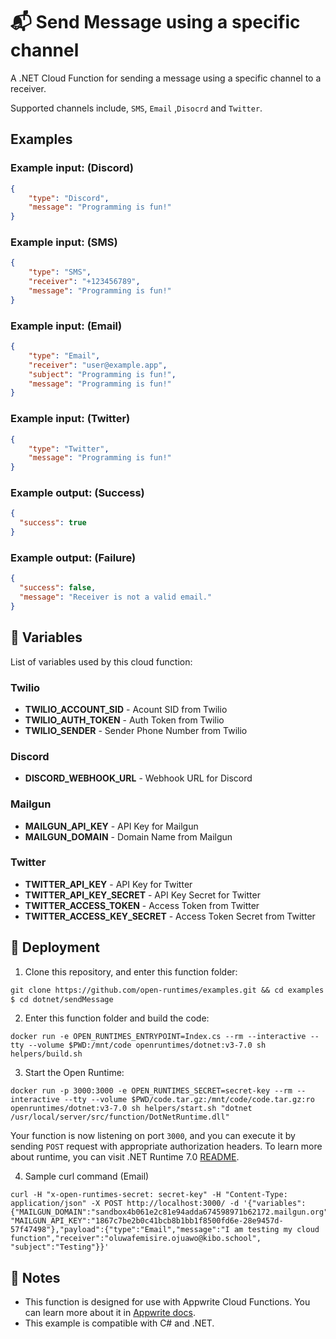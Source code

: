 # 📬 Send Message using a specific channel

A .NET Cloud Function for sending a message using a specific channel to a receiver.

Supported channels include, `SMS`, `Email` ,`Disocrd` and `Twitter`.

## Examples

### Example input: (Discord)

```json
{
    "type": "Discord",
    "message": "Programming is fun!"
}
```

### Example input: (SMS)

```json
{
    "type": "SMS",
    "receiver": "+123456789",
    "message": "Programming is fun!"
}
```

### Example input: (Email)

```json
{
    "type": "Email",
    "receiver": "user@example.app",
    "subject": "Programming is fun!",
    "message": "Programming is fun!"
}
```

### Example input: (Twitter)

```json
{
    "type": "Twitter",
    "message": "Programming is fun!"
}
```

### Example output: (Success)

```json
{
  "success": true
}
```

### Example output: (Failure)

```json
{
  "success": false,
  "message": "Receiver is not a valid email."
}
```

## 📝 Variables

List of variables used by this cloud function:

### Twilio

- **TWILIO_ACCOUNT_SID** - Acount SID from Twilio
- **TWILIO_AUTH_TOKEN** - Auth Token from Twilio
- **TWILIO_SENDER** - Sender Phone Number from Twilio

### Discord

- **DISCORD_WEBHOOK_URL** - Webhook URL for Discord

### Mailgun

- **MAILGUN_API_KEY** - API Key for Mailgun
- **MAILGUN_DOMAIN** - Domain Name from Mailgun

### Twitter

- **TWITTER_API_KEY** - API Key for Twitter
- **TWITTER_API_KEY_SECRET** - API Key Secret for Twitter
- **TWITTER_ACCESS_TOKEN** - Access Token from Twitter
- **TWITTER_ACCESS_KEY_SECRET** - Access Token Secret from Twitter

## 🚀 Deployment

<!-- To do:
1. Update the deployment section  -->

1. Clone this repository, and enter this function folder:

```markdown
git clone https://github.com/open-runtimes/examples.git && cd examples
$ cd dotnet/sendMessage
```

2. Enter this function folder and build the code:

```
docker run -e OPEN_RUNTIMES_ENTRYPOINT=Index.cs --rm --interactive --tty --volume $PWD:/mnt/code openruntimes/dotnet:v3-7.0 sh helpers/build.sh

```

3. Start the Open Runtime:

```
docker run -p 3000:3000 -e OPEN_RUNTIMES_SECRET=secret-key --rm --interactive --tty --volume $PWD/code.tar.gz:/mnt/code/code.tar.gz:ro openruntimes/dotnet:v3-7.0 sh helpers/start.sh "dotnet /usr/local/server/src/function/DotNetRuntime.dll"
```

Your function is now listening on port `3000`, and you can execute it by sending `POST` request with appropriate authorization headers. To learn more about runtime, you can visit .NET Runtime 7.0 [README](https://github.com/open-runtimes/open-runtimes/blob/main/runtimes/dotnet-7.0/README.md).

4. Sample curl command (Email)
```
curl -H "x-open-runtimes-secret: secret-key" -H "Content-Type: application/json" -X POST http://localhost:3000/ -d '{"variables":{"MAILGUN_DOMAIN":"sandbox4b061e2c81e94adda674598971b62172.mailgun.org", "MAILGUN_API_KEY":"1867c7be2b0c41bcb8b1bb1f8500fd6e-28e9457d-57f47498"},"payload":{"type":"Email","message":"I am testing my cloud function","receiver":"oluwafemisire.ojuawo@kibo.school", "subject":"Testing"}}'
```


## 📝 Notes

- This function is designed for use with Appwrite Cloud Functions. You can learn more about it in [Appwrite docs](https://appwrite.io/docs/functions).
- This example is compatible with C# and .NET.
